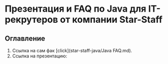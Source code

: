 # Презентация и FAQ по Java для IT-рекрутеров от компании Star-Staff

## Оглавление

1. Ссылка на сам фак [click](star-staff-java/Java FAQ.md).
2. Ссылка на презентацию: